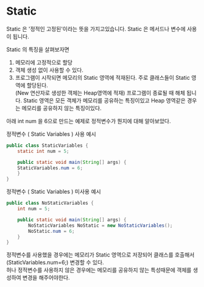 # Static

Static 은 '정적인 고정된'이라는 뜻을 가지고있습니다. Static 은 메서드나 변수에 사용이 됩니다.


Static 의 특징을 살펴보자면  
1. 메모리에 고정적으로 할당
2. 객체 생성 없이 사용할 수 있다.
3. 프로그램이 시작되면 메모리의 Static 영역에 적재된다. 주로 클래스들이 Static 영역에 할당된다.  
   (New 연산자로 생성한 객체는 Heap영역에 적재) 프로그램이 종료될 때 해체 됩니다.
   Static 영역은 모든 객체가 메모리를 공유하는 특징이있고
   Heap 영역같은 경우는 메모리를 공유하지 않는 특징이있다.


아래 int num 을 6으로 만드는 예제로 정적변수가 뭔지에 대해 알아보았다.  

정적변수 ( Static Variables ) 사용 예시  
```java
public class StaticVariables {
	static int num = 5;

	public static void main(String[] args) {
    StaticVariables.num = 6;
	}
}
```
정적변수 ( Static Variables ) 미사용 예시  
```java
public class NoStaticVariables {
	int num = 5;

	public static void main(String[] args) {
		NoStaticVariables NoStatic = new NoStaticVariables();
		NoStatic.num = 6;
	}
}
```

정적변수를 사용했을 경우에는 메모리가 Static 영역으로 저장되어 클래스를 호출해서 (StaticVariables.num=6;) 변경할 수 있다.  
허나 정적변수를 사용하지 않은 경우에는 메모리를 공유하지 않는 특성때문에 객체를 생성하여 변경을 해주어야한다.

